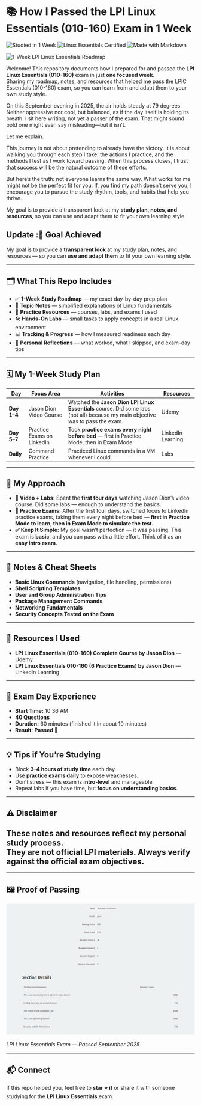 # 📚 How I Passed the LPI Linux Essentials (010-160) Exam in 1 Week  

<!-- Badges -->
![Studied in 1 Week](https://img.shields.io/badge/Studied%20in-1%20Week-blue?style=for-the-badge&logo=linux)
![Linux Essentials Certified](https://img.shields.io/badge/Linux%20Essentials-Certified-brightgreen?style=for-the-badge&logo=linux)
![Made with Markdown](https://img.shields.io/badge/Made%20with-Markdown-lightgrey?style=for-the-badge&logo=markdown)

![1-Week LPI Linux Essentials Roadmap](A_two-dimensional_infographic_titled_"1-Week_LPI_L.png")

Welcome! This repository documents how I prepared for and passed the **LPI Linux Essentials (010-160)** exam in just **one focused week**.  
Sharing my roadmap, notes, and resources that helped me pass the LPIC Essentials (010-160) exam, so you can learn from and adapt them to your own study style.

On this September evening in 2025, the air holds steady at 79 degrees. Neither oppressive nor cool, but balanced, as if the day itself is holding its breath. I sit here writing, not yet a passer of the exam. 
That might sound bold one might even say misleading—but it isn’t.

Let me explain.

This journey is not about pretending to already have the victory. It is about walking you through each step I take, the actions I practice, and the methods I test as I work toward passing. 
When this process closes, I trust that success will be the natural outcome of these efforts.

But here’s the truth: not everyone learns the same way. What works for me might not be the perfect fit for you. 
If, you find my path doesn’t serve you, I encourage you to pursue the study rhythm, tools, and habits that help you thrive.

My goal is to provide a transparent look at my **study plan, notes, and resources**, so you can use and adapt them to fit your own learning style.

## Update :🎯 Goal Achieved 

My goal is to provide a **transparent look** at my study plan, notes, and resources — so you can **use and adapt them** to fit your own learning style.  

---

## 🗂️ What This Repo Includes  

- ✅ **1-Week Study Roadmap** — my exact day-by-day prep plan  
- 📝 **Topic Notes** — simplified explanations of Linux fundamentals  
- 🧠 **Practice Resources** — courses, labs, and exams I used  
- 🛠 **Hands-On Labs** — small tasks to apply concepts in a real Linux environment  
- 📊 **Tracking & Progress** — how I measured readiness each day  
- 💬 **Personal Reflections** — what worked, what I skipped, and exam-day tips  

---

## 🗓️ My 1-Week Study Plan  

| Day | Focus Area | Activities | Resources |
|------|------------|------------|-----------|
| **Day 1–4** | Jason Dion Video Course | Watched the **Jason Dion LPI Linux Essentials** course. Did some labs (not all) because my main objective was to pass the exam. | Udemy |
| **Day 5–7** | Practice Exams on LinkedIn | Took **practice exams every night before bed** — first in Practice Mode, then in Exam Mode. | LinkedIn Learning |
| **Daily** | Command Practice | Practiced Linux commands in a VM whenever I could. | Labs |

---

## 📝 My Approach  

- **🎥 Video + Labs:** Spent the **first four days** watching Jason Dion’s video course. Did some labs — enough to understand the basics.  
- **🧠 Practice Exams:** After the first four days, switched focus to LinkedIn practice exams, taking them every night before bed — **first in Practice Mode to learn, then in Exam Mode to simulate the test.**  
- **✅ Keep It Simple:** My goal wasn’t perfection — it was passing. This exam is **basic**, and you can pass with a little effort. Think of it as an **easy intro exam**.  

---

## 📝 Notes & Cheat Sheets  

- **Basic Linux Commands** (navigation, file handling, permissions)  
- **Shell Scripting Templates**  
- **User and Group Administration Tips**  
- **Package Management Commands**  
- **Networking Fundamentals**  
- **Security Concepts Tested on the Exam**  

---

## 🔗 Resources I Used  

- **LPI Linux Essentials (010-160) Complete Course by Jason Dion** — Udemy  
- **LPI Linux Essentials 010-160 (6 Practice Exams) by Jason Dion** — LinkedIn Learning  

---

## 📝 Exam Day Experience  

- **Start Time:** 10:36 AM
- **40 Questions**  
- **Duration:** 60 minutes (finished it in about 10 minutes)   
- **Result:** **Passed 🎉**  

---

## 💡 Tips if You’re Studying  

- Block **3–4 hours of study time** each day.  
- Use **practice exams daily** to expose weaknesses.  
- Don’t stress — this exam is **intro-level** and manageable.  
- Repeat labs if you have time, but **focus on understanding basics**.  

---

## ⚠️ Disclaimer  

These notes and resources reflect my **personal study process**.  
They are not official LPI materials. Always verify against the **official exam objectives**.  
---


---
## 🖼️ Proof of Passing  

![Proof of Passing](ScreenshotLPIEssentialresults.png)

*LPI Linux Essentials Exam — Passed September 2025*


---

## 📬 Connect  

If this repo helped you, feel free to **star ⭐ it** or share it with someone studying for the **LPI Linux Essentials** exam.  


